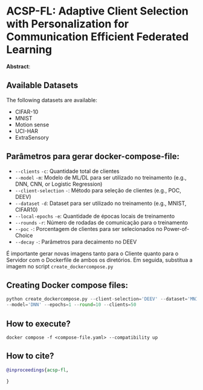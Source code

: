 # ACSP-FL: Adaptive Client Selection with Personalization for Communication Efficient Federated Learning

**Abstract**: 

## Available Datasets

The following datasets are available:
- CIFAR-10
- MNIST
- Motion sense
- UCI-HAR
- ExtraSensory

## Parâmetros para gerar docker-compose-file:
- `--clients` `-c`: Quantidade total de clientes
- `--model` `-m`: Modelo de ML/DL para ser utilizado no treinamento (e.g., DNN, CNN, or Logistic Regression)
- `--client-selection` `-`: Método para seleção de clientes (e.g., POC, DEEV)
- `--dataset` `-d`: Dataset para ser utilizado no treinamento (e.g., MNIST, CIFAR10)
- `--local-epochs` `-e`:  Quantidade de épocas locais de treinamento
- `--rounds` `-r`: Número de rodadas de comunicação para o treinamento
- `--poc` `-`: Porcentagem de clientes para ser selecionados no Power-of-Choice
- `--decay` `-`: Parâmetros para decaimento no DEEV

É importante gerar novas imagens tanto para o Cliente quanto para o Servidor com o Dockerfile de ambos os diretórios. Em seguida, substitua a imagem no script `create_dockercompose.py`

## Creating Docker compose files:
```python
python create_dockercompose.py --client-selection='DEEV' --dataset='MNIST' 
--model='DNN' --epochs=1 --round=10 --clients=50 
```

## How to execute?
```shell
docker compose -f <compose-file.yaml> --compatibility up 
```
## How to cite?
```bibtex
@inproceedings{acsp-fl,
 
}

```

